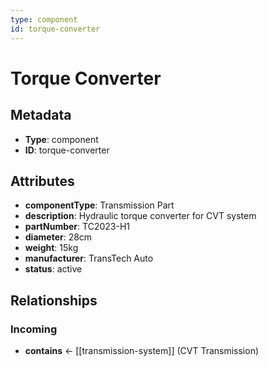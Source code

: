 ```yaml
---
type: component
id: torque-converter
---
```


# Torque Converter

## Metadata

- **Type**: component
- **ID**: torque-converter

## Attributes

- **componentType**: Transmission Part
- **description**: Hydraulic torque converter for CVT system
- **partNumber**: TC2023-H1
- **diameter**: 28cm
- **weight**: 15kg
- **manufacturer**: TransTech Auto
- **status**: active

## Relationships

### Incoming

- **contains** ← [[transmission-system]] (CVT Transmission)


